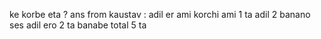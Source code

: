 ke korbe eta ?
ans from kaustav : adil er ami korchi
ami 1 ta adil 2 banano ses 
adil ero 2 ta banabe total 5 ta 
